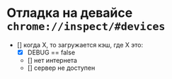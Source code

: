 # Отладка на девайсе `chrome://inspect/#devices`

- [] когда X, то загружается кэш, где X это:
    - [x] DEBUG == false
    - [] нет интернета
    - [] сервер не доступен